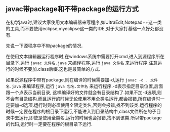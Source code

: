 ## javac带package和不带package的运行方式

在初学java时,建议大家使用文本编辑器来写程序,如UltraEdit,Notepad++这一类的工具,而不要使用eclipse,myeclipse这一类的IDE,对于大家打基础一点好处都没有.

先说一下源程序中不带package的情况.

在使用文本编辑器运行程序时,在windows系统中需要打开cmd,进入到源程序所在目录下.运行 `javac 文件名.java` 来编译程序,运行 `java 文件名` 来运行程序.注意运行的时候不要加.class后缀.这也是最简单的方式.

如果说源程序中带有package,则在编译的时候需要加-d,运行 `javac -d . 文件名.java` 来编译程序,运行 `java 包名.文件名` 来运行程序.-d表示指定目录位置,后面跟一个点表示当前目录, 这样编译好的文件就会有目录结构了.如果不加-d选项,则不会有目录结构.而且运行的时候无论使用不用全类名运行,都会报错,所在编译时一定要加-d选项.运行时则必须使用全限定类名,否则会报错,找不到该类.运行程序的时候一定要在程序的根目录下运行,不能进入到目录结构中,class文件所在的子目录中去运行,即使是使用全类名,运行的时候也会报错,找不到该类.所以带package的代码,运行时一定要在程序的根目录下运行.